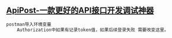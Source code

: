 ## [ApiPost-一款更好的API接口开发调试神器](https://mp.weixin.qq.com/s/_qt5VfXBw8jcSRWL77p6_w)

```bash
postman导入环境变量
    Authorization中如果有记录token值，如果后续登录失败 需要改变这里。
```
